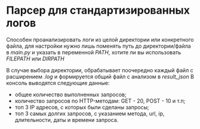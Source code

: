 # Парсер для стандартизированных логов

Cпособен проанализировать логи из целой директории или конкретного файла,
для настройки нужно лишь поменять путь до директории/файла в *main.py* и указать в переменной *PATH*, хотите ли вы использовать *FILEPATH* или *DIRPATH*

В случае выбора директории, обрабатывает поочередно каждый файл с расширением *.log* и формируется общий файл с анализом в *result_json*
В консоль выводятся следующие данные:

- общее количество выполненных запросов;
- количество запросов по HTTP-методам: GET - 20, POST - 10 и т.п;
- топ 3 IP адресов, с которых были сделаны запросы;
- топ 3 самых долгих запросов, с указанием метода, url, ip, длительности, даты и времени запроса.